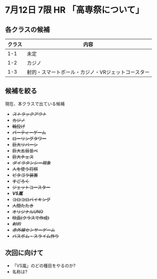 # 7月12日 7限 HR 「高専祭について」
## 各クラスの候補

|クラス|内容                                              |
|------|--------------------------------------------------|
|1-1   |未定                                              |
|1-2   |カジノ                                            |
|1-3   |射的・スマートボール・カジノ・VRジェットコースター|

## 候補を絞る
現在、本クラスで出ている候補
- ~~*ストラックアウト*~~
- ~~カジノ~~
- ~~輪投げ~~
- ~~パーティーゲーム~~
- ~~ローリングタワー~~
- ~~巨大リバーシ~~
- ~~巨大五目並べ~~
- ~~巨大チェス~~
- ~~*ダイラタンシー現象*~~
- ~~人を使う将棋~~
- ~~ピタゴラ装置~~
- ~~すごろく~~
- ~~ジェットコースター~~
- ***VS嵐***
- ~~コロコロバイキング~~
- ~~人間たたき~~
- ~~オリジナルUNO~~
- ~~映画(クラスで作成)~~
- ~~*射的*~~
- ~~*赤外線センサーゲーム*~~
- ~~バスボム・スライム作り~~

## 次回に向けて
- 「VS嵐」のどの種目をやるのか?
- 名称は?
